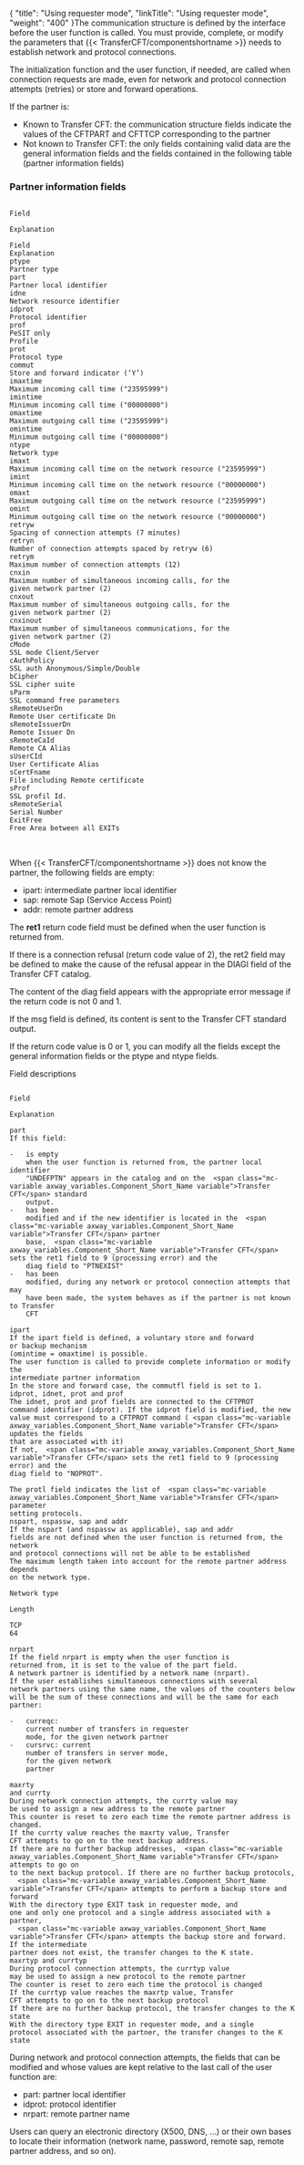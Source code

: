 {
    "title": "Using requester mode",
    "linkTitle": "Using requester mode",
    "weight": "400"
}The communication structure is defined by the interface before
the user function is called. You must provide, complete, or modify the
parameters that  {{< TransferCFT/componentshortname  >}} needs to establish network and protocol connections.

The initialization function and the user function, if needed, are called
when connection requests are made, even for network and protocol connection
attempts (retries) or store and forward operations.

If the partner is:

-   Known to Transfer
    CFT: the communication structure fields indicate the values of the CFTPART
    and CFTTCP corresponding to the partner
-   Not known to Transfer
    CFT: the only fields containing valid data are the general information
    fields and the fields contained in the following table (partner information
    fields)

### Partner information fields

```

Field 

Explanation 

Field 
Explanation 
ptype 
Partner type 
part 
Partner local identifier 
idne 
Network resource identifier 
idprot 
Protocol identifier 
prof 
PeSIT only
Profile
prot 
Protocol type 
commut 
Store and forward indicator (‘Y’) 
imaxtime 
Maximum incoming call time ("23595999") 
imintime 
Minimum incoming call time ("00000000") 
omaxtime 
Maximum outgoing call time ("23595999") 
omintime 
Minimum outgoing call time ("00000000") 
ntype 
Network type 
imaxt 
Maximum incoming call time on the network resource ("23595999") 
imint 
Minimum incoming call time on the network resource ("00000000") 
omaxt 
Maximum outgoing call time on the network resource ("23595999") 
omint 
Minimum outgoing call time on the network resource ("00000000") 
retryw 
Spacing of connection attempts (7 minutes) 
retryn 
Number of connection attempts spaced by retryw (6) 
retrym 
Maximum number of connection attempts (12) 
cnxin 
Maximum number of simultaneous incoming calls, for the
given network partner (2) 
cnxout 
Maximum number of simultaneous outgoing calls, for the
given network partner (2) 
cnxinout 
Maximum number of simultaneous communications, for the
given network partner (2) 
cMode
SSL mode Client/Server
cAuthPolicy
SSL auth Anonymous/Simple/Double
bCipher
SSL cipher suite
sParm
SSL command free parameters
sRemoteUserDn
Remote User certificate Dn
sRemoteIssuerDn
Remote Issuer Dn
sRemoteCaId
Remote CA Alias
sUserCId
User Certificate Alias
sCertFname
File including Remote certificate
sProf
SSL profil Id.
sRemoteSerial
Serial Number
ExitFree
Free Area between all EXITs
```
 

When  {{< TransferCFT/componentshortname  >}} does not know the partner, the following fields are
empty:

-   ipart: intermediate
    partner local identifier
-   sap: remote Sap
    (Service Access Point)
-   addr: remote partner
    address

The **ret1** return code field must
be defined when the user function is returned from.

If there is a connection refusal (return code value of 2), the ret2
field may be defined to make the cause of the refusal appear in the DIAGI
field of the  <span class="mc-variable axway_variables.Component_Short_Name variable">Transfer CFT</span> catalog.

The content of the diag field appears with the appropriate error message
if the return code is not 0 and 1.

If the msg field is defined, its content is sent to the  <span class="mc-variable axway_variables.Component_Short_Name variable">Transfer CFT</span>
standard output.

If the return code value is 0 or 1, you can modify all the fields
except the general information fields or the ptype and ntype fields.

Field descriptions

```

Field 

Explanation 

part 
If this field:

-   is empty
    when the user function is returned from, the partner local identifier
    "UNDEFPTN" appears in the catalog and on the  <span class="mc-variable axway_variables.Component_Short_Name variable">Transfer CFT</span> standard
    output.
-   has been
    modified and if the new identifier is located in the  <span class="mc-variable axway_variables.Component_Short_Name variable">Transfer CFT</span> partner
    base,  <span class="mc-variable axway_variables.Component_Short_Name variable">Transfer CFT</span> sets the ret1 field to 9 (processing error) and the
    diag field to "PTNEXIST"
-   has been
    modified, during any network or protocol connection attempts that may
    have been made, the system behaves as if the partner is not known to Transfer
    CFT

ipart 
If the ipart field is defined, a voluntary store and forward
or backup mechanism
(omintime = omaxtime) is possible.
The user function is called to provide complete information or modify the
intermediate partner information
In the store and forward case, the commutfl field is set to 1.
idprot, idnet, prot and prof 
The idnet, prot and prof fields are connected to the CFTPROT
command identifier (idprot). If the idprot field is modified, the new
value must correspond to a CFTPROT command ( <span class="mc-variable axway_variables.Component_Short_Name variable">Transfer CFT</span> updates the fields
that are associated with it)
If not,  <span class="mc-variable axway_variables.Component_Short_Name variable">Transfer CFT</span> sets the ret1 field to 9 (processing error) and the
diag field to "NOPROT".
 
The protl field indicates the list of  <span class="mc-variable axway_variables.Component_Short_Name variable">Transfer CFT</span> parameter
setting protocols. 
nspart, nspassw, sap and addr 
If the nspart (and nspassw as applicable), sap and addr
fields are not defined when the user function is returned from, the network
and protocol connections will not be able to be established
The maximum length taken into account for the remote partner address depends
on the network type.

Network type

Length

TCP
64
 
nrpart 
If the field nrpart is empty when the user function is
returned from, it is set to the value of the part field.
A network partner is identified by a network name (nrpart).
If the user establishes simultaneous connections with several
network partners using the same name, the values of the counters below
will be the sum of these connections and will be the same for each partner:

-   curreqc:
    current number of transfers in requester
    mode, for the given network partner
-   cursrvc: current
    number of transfers in server mode,
    for the given network
    partner

maxrty
and currty 
During network connection attempts, the currty value may
be used to assign a new address to the remote partner
This counter is reset to zero each time the remote partner address is changed.
If the currty value reaches the maxrty value, Transfer
CFT attempts to go on to the next backup address.
If there are no further backup addresses,  <span class="mc-variable axway_variables.Component_Short_Name variable">Transfer CFT</span> attempts to go on
to the next backup protocol. If there are no further backup protocols,
  <span class="mc-variable axway_variables.Component_Short_Name variable">Transfer CFT</span> attempts to perform a backup store and forward
With the directory type EXIT task in requester mode, and
one and only one protocol and a single address associated with a partner,
  <span class="mc-variable axway_variables.Component_Short_Name variable">Transfer CFT</span> attempts the backup store and forward. If the intermediate
partner does not exist, the transfer changes to the K state.
maxrtyp and currtyp 
During protocol connection attempts, the currtyp value
may be used to assign a new protocol to the remote partner
The counter is reset to zero each time the protocol is changed
If the currtyp value reaches the maxrtp value, Transfer
CFT attempts to go on to the next backup protocol
If there are no further backup protocol, the transfer changes to the K
state
With the directory type EXIT in requester mode, and a single
protocol associated with the partner, the transfer changes to the K state 
```

During network and protocol connection attempts, the fields that can
be modified and whose values are kept relative to the last call of the
user function are:

-   part: partner local
    identifier
-   idprot: protocol
    identifier
-   nrpart: remote
    partner name

Users can query an electronic directory (X500, DNS, ...) or their own
bases to locate their information (network name, password, remote sap,
remote partner address, and so on).
